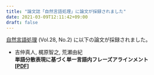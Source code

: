 ```yaml
---
title: "論文誌「自然言語処理」に論文が採録されました"
date: 2021-03-09T12:11:42+09:00
draft: false
---
```


[自然言語処理](https://anlp.jp/guide/index.html) (Vol.28, No.2) に以下の論文が採録されました。

* 吉仲真人, 梶原智之, 荒瀬由紀 \
  **単語分散表現に基づく単一言語内フレーズアラインメント** \
  **[[PDF]](https://www.jstage.jst.go.jp/article/jnlp/28/2/28_508/_article/-char/ja)**
